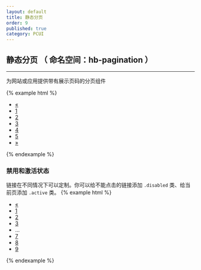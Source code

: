```yaml
---
layout: default
title: 静态分页
order: 9
published: true
category: PCUI
---
```


## 静态分页 <span class="text-small-title">（ 命名空间：hb-pagination ）</span>
-----------

为网站或应用提供带有展示页码的分页组件

{% example html %}
<!-- html示例 -->
<ul class="hb-pagination">
    <li>
      <a href="#">
        <span>&laquo;</span>
      </a>
    </li>
    <li><a href="#">1</a></li>
    <li><a href="#">2</a></li>
    <li><a href="#">3</a></li>
    <li><a href="#">4</a></li>
    <li><a href="#">5</a></li>
    <li>
      <a href="#" aria-label="Next">
        <span aria-hidden="true">&raquo;</span>
      </a>
    </li>
</ul>
{% endexample %}

### 禁用和激活状态
链接在不同情况下可以定制。你可以给不能点击的链接添加 `.disabled` 类、给当前页添加 `.active` 类。
{% example html %}
<!-- html示例 -->
<nav>
  <ul class="hb-pagination">
    <li class="disabled"><a href="#"><span>&laquo;</span></a></li>
    <li class="active"><a href="#">1</a></li>
    <li><a href="#">2</a></li>
    <li><a href="#">3</a></li>
    <li><span>...</span></li>
    <li><a href="#">7</a></li>
    <li><a href="#">8</a></li>
    <li><a href="#">9</a></li>
  </ul>
</nav>
{% endexample %}
